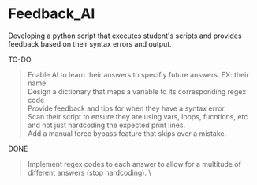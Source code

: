 # Feedback_AI
Developing a python script that executes student's scripts and provides feedback based on their syntax errors and output.

TO-DO
  >Enable AI to learn their answers to specifiy future answers. EX: their name \
  Design a dictionary that maps a variable to its corresponding regex code \
  Provide feedback and tips for when they have a syntax error. \
  Scan their script to ensure they are using vars, loops, fucntions, etc and not just hardcoding the expected print lines. \
  Add a manual force bypass feature that skips over a mistake.

DONE
>Implement regex codes to each answer to allow for a multitude of different answers (stop hardcoding). \
